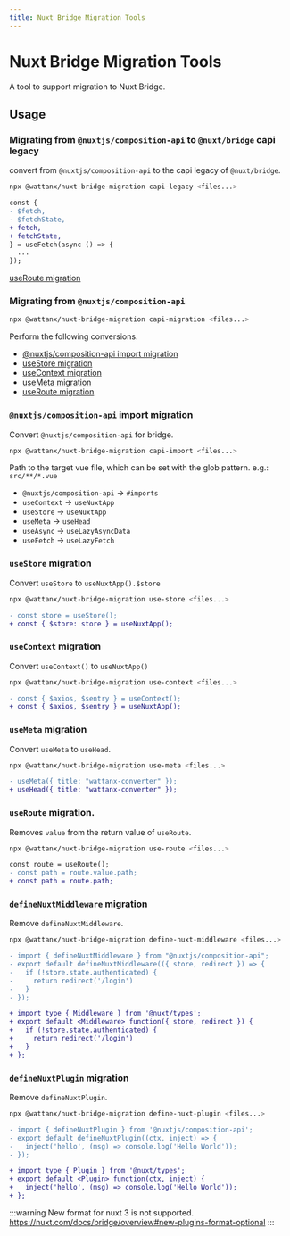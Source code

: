 ```yaml
---
title: Nuxt Bridge Migration Tools
---
```


# Nuxt Bridge Migration Tools

A tool to support migration to Nuxt Bridge.

## Usage

### Migrating from `@nuxtjs/composition-api` to `@nuxt/bridge` capi legacy

convert from `@nuxtjs/composition-api` to the capi legacy of `@nuxt/bridge`.

```bash
npx @wattanx/nuxt-bridge-migration capi-legacy <files...>
```

```diff
const {
- $fetch,
- $fetchState,
+ fetch,
+ fetchState,
} = useFetch(async () => {
  ...
});
```

[useRoute migration](/cli/nuxt-bridge-migration-tools#useroute-migration)

### Migrating from `@nuxtjs/composition-api`

```bash
npx @wattanx/nuxt-bridge-migration capi-migration <files...>
```

Perform the following conversions.

- [@nuxtjs/composition-api import migration](/cli/nuxt-bridge-migration-tools#nuxtjscomposition-api-import-migration)
- [useStore migration](/cli/nuxt-bridge-migration-tools#usestore-migration)
- [useContext migration](/cli/nuxt-bridge-migration-tools#usecontext-migration)
- [useMeta migration](/cli/nuxt-bridge-migration-tools#usemeta-migration)
- [useRoute migration](/cli/nuxt-bridge-migration-tools#useroute-migration)

### `@nuxtjs/composition-api` import migration

Convert `@nuxtjs/composition-api` for bridge.

```bash
npx @wattanx/nuxt-bridge-migration capi-import <files...>
```

Path to the target vue file, which can be set with the glob pattern. e.g.: `src/**/*.vue`

- `@nuxtjs/composition-api` -> `#imports`
- `useContext` -> `useNuxtApp`
- `useStore` -> `useNuxtApp`
- `useMeta` -> `useHead`
- `useAsync` -> `useLazyAsyncData`
- `useFetch` -> `useLazyFetch`

### `useStore` migration

Convert `useStore` to `useNuxtApp().$store`

```bash
npx @wattanx/nuxt-bridge-migration use-store <files...>
```

```diff
- const store = useStore();
+ const { $store: store } = useNuxtApp();
```

### `useContext` migration

Convert `useContext()` to `useNuxtApp()`

```bash
npx @wattanx/nuxt-bridge-migration use-context <files...>
```

```diff
- const { $axios, $sentry } = useContext();
+ const { $axios, $sentry } = useNuxtApp();
```

### `useMeta` migration

Convert `useMeta` to `useHead`.

```bash
npx @wattanx/nuxt-bridge-migration use-meta <files...>
```

```diff
- useMeta({ title: "wattanx-converter" });
+ useHead({ title: "wattanx-converter" });
```

### `useRoute` migration.

Removes `value` from the return value of `useRoute`.

```bash
npx @wattanx/nuxt-bridge-migration use-route <files...>
```

```diff
const route = useRoute();
- const path = route.value.path;
+ const path = route.path;
```

### `defineNuxtMiddleware` migration

Remove `defineNuxtMiddleware`.

```bash
npx @wattanx/nuxt-bridge-migration define-nuxt-middleware <files...>
```

```diff
- import { defineNuxtMiddleware } from "@nuxtjs/composition-api";
- export default defineNuxtMiddleware(({ store, redirect }) => {
-   if (!store.state.authenticated) {
-     return redirect('/login')
-   }
- });

+ import type { Middleware } from '@nuxt/types';
+ export default <Middleware> function({ store, redirect }) {
+   if (!store.state.authenticated) {
+     return redirect('/login')
+   }
+ };
```

### `defineNuxtPlugin` migration

Remove `defineNuxtPlugin`.

```bash
npx @wattanx/nuxt-bridge-migration define-nuxt-plugin <files...>
```

```diff
- import { defineNuxtPlugin } from '@nuxtjs/composition-api';
- export default defineNuxtPlugin((ctx, inject) => {
-   inject('hello', (msg) => console.log('Hello World'));
- });

+ import type { Plugin } from '@nuxt/types';
+ export default <Plugin> function(ctx, inject) {
+   inject('hello', (msg) => console.log('Hello World'));
+ };
```

:::warning
New format for nuxt 3 is not supported.
https://nuxt.com/docs/bridge/overview#new-plugins-format-optional
:::
